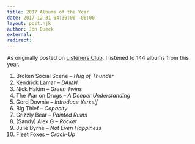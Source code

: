 ```yaml
---
title: 2017 Albums of the Year
date: 2017-12-31 04:30:00 -06:00
layout: post.njk
author: Jon Dueck
external: 
redirect: 
---
```


As originally posted on [Listeners Club](https://listenersclub.ca/2017/). I listened to 144 albums from this year.

01. Broken Social Scene – *Hug of Thunder*
02.	Kendrick Lamar – *DAMN.*
03.	Nick Hakim – *Green Twins*
04.	The War on Drugs – *A Deeper Understanding*
05.	Gord Downie – *Introduce Yerself*
06.	Big Thief – *Capacity*
07.	Grizzly Bear – *Painted Ruins*
08.	(Sandy) Alex G – *Rocket*
09.	Julie Byrne – *Not Even Happiness*
10.	Fleet Foxes – *Crack-Up*
